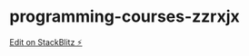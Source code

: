 # programming-courses-zzrxjx

[Edit on StackBlitz ⚡️](https://stackblitz.com/edit/programming-courses-zzrxjx)